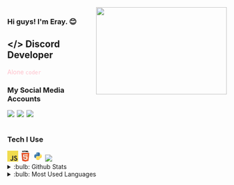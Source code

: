 <img src="https://media.giphy.com/media/l4KhNBgG8RaItFkDS/giphy.gif" align="right" width="300" height="200">

### Hi guys! I'm Eray. :blush:

##  </> Discord Developer

<font color="pink"> Alone `coder`
</font>

### My Social Media Accounts

[<img width="22" src="https://unpkg.com/simple-icons@v5/icons/steam.svg" align="left" />][steam]
[<img width="22" src="https://unpkg.com/simple-icons@v5/icons/discord.svg" align="left" />][discord]
[<img width="22" src="https://unpkg.com/simple-icons@v5/icons/spotify.svg" align="left" />][spotify]

<br />
<br />

### Tech I Use
<img src="https://raw.githubusercontent.com/github/explore/80688e429a7d4ef2fca1e82350fe8e3517d3494d/topics/javascript/javascript.png" widht="25" height= "25">
<img src="https://raw.githubusercontent.com/github/explore/80688e429a7d4ef2fca1e82350fe8e3517d3494d/topics/html/html.png" widht="25" height= "25">
<img src="https://raw.githubusercontent.com/github/explore/80688e429a7d4ef2fca1e82350fe8e3517d3494d/topics/python/python.png" widht="25" height= "25">
<img src="https://cdn.discordapp.com/attachments/890934127681994752/909389713847226408/cpp.png" widht="25" height= "25">

<br/>

 <details>
 <summary>:bulb: Github Stats</summary>
 <img src="https://github-readme-stats.vercel.app/api?username=Lawainn&theme=radical">
 </details>

 <details>
 <summary>:bulb: Most Used Languages</summary>
 <img src="https://github-readme-stats.vercel.app/api/top-langs/?username=Lawainn&layout=compact">
 </details>












[spotify]: https://open.spotify.com/user/gd119c0eylsfed80v4jdl6n82?si=31cd7af73fdc4e3f
[discord]: https://discord.gg/3s2f8ehPnF
[steam]: https://steamcommunity.com/id/Lawainn/
